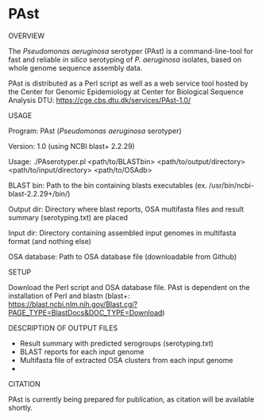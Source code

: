 # PAst

OVERVIEW

The <i>Pseudomonas aeruginosa</i> serotyper (PAst) is a command-line-tool for fast and reliable <i>in silico</i> serotyping of <i>P. aeruginosa</i> isolates, based on whole genome sequence assembly data. 

PAst is distributed as a Perl script as well as a web service tool hosted by the Center for Genomic Epidemiology at Center for Biological Sequence Analysis DTU: https://cge.cbs.dtu.dk/services/PAst-1.0/


USAGE

Program:      PAst (<i>Pseudomonas aeruginosa</i> serotyper)

Version:      1.0 (using NCBI blast+ 2.2.29)

Usage:        ./PAserotyper.pl <path/to/BLASTbin> <path/to/output/directory> <path/to/input/directory> <path/to/OSAdb>

BLAST bin:    Path to the bin containing blasts executables (ex. /usr/bin/ncbi-blast-2.2.29+/bin/)

Output dir:   Directory where blast reports, OSA multifasta files and result summary (serotyping.txt) are placed

Input dir:    Directory containing assembled input genomes in multifasta format (and nothing else)

OSA database: Path to OSA database file (downloadable from Github)


SETUP

Download the Perl script and OSA database file. PAst is dependent on the installation of Perl and blastn (blast+: https://blast.ncbi.nlm.nih.gov/Blast.cgi?PAGE_TYPE=BlastDocs&DOC_TYPE=Download)


DESCRIPTION OF OUTPUT FILES

- Result summary with predicted serogroups (serotyping.txt)
- BLAST reports for each input genome
- Multifasta file of extracted OSA clusters from each input genome
- 

CITATION

PAst is currently being prepared for publication, as citation will be available shortly.
